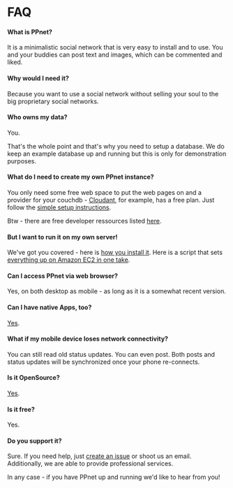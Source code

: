 
# FAQ
#### What is PPnet?

It is a minimalistic social network that is very easy to install and to use. You and your buddies can post text and images, which can be commented and liked.

#### Why would I need it?
Because you want to use a social network without selling your soul to the big proprietary social networks.

#### Who owns my data?
You.

That's the whole point and that's why you need to setup a database. We do keep an example database up and running but this is only for demonstration purposes.

#### What do I need to create my own PPnet instance?
You only need some free web space to put the web pages on and a provider for your couchdb - [Cloudant](https://cloudant.com/), for example, has a free plan. Just follow the [simple setup instructions](https://github.com/pixelpark/ppnet#steps-for-a-simple-quickstart).

Btw - there are free developer ressources listed [here](https://github.com/ripienaar/free-for-dev).

#### But I want to run it on my own server!
We've got you covered - here is [how you install it](https://github.com/pixelpark/ppnet/blob/master/BUILD.md). Here is a script that sets [everything up on Amazon EC2 in one take](https://gist.github.com/dirkk0/f7169b42055a013758c3).

#### Can I access PPnet via web browser?
Yes, on both desktop as mobile - as long as it is a somewhat recent version.

#### Can I have native Apps, too?
[Yes](https://github.com/pixelpark/ppnet/blob/master/BUILD.md#build-the-phonegapcordova-app).

#### What if my mobile device loses network connectivity?
You can still read old status updates. You can even post. Both posts and status updates will be synchronized once your phone re-connects.

#### Is it OpenSource?
[Yes](https://github.com/pixelpark/ppnet/blob/master/LICENSE.md).

#### Is it free?
Yes.

#### Do you support it?
Sure. If you need help, just [create an issue](https://github.com/pixelpark/ppnet/issues) or shoot us an email. Additionally, we are able to provide professional services.

In any case - if you have PPnet up and running we'd like to hear from you!